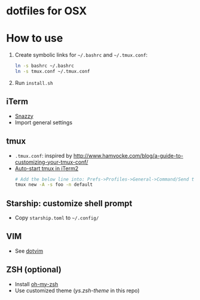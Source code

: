 dotfiles for OSX
===

# How to use

1. Create symbolic links for `~/.bashrc` and `~/.tmux.conf`:
    ```sh
    ln -s bashrc ~/.bashrc
    ln -s tmux.conf ~/.tmux.conf
    ```

1. Run `install.sh`

## iTerm

- [Snazzy](https://github.com/sindresorhus/iterm2-snazzy)
- Import general settings

## tmux

- `.tmux.conf`: inspired by http://www.hamvocke.com/blog/a-guide-to-customizing-your-tmux-conf/
- [Auto-start tmux in iTerm2](https://gist.github.com/royling/f32fe362a4e0a089b95277522acc9ec7)
  ```sh
  # Add the below line into: Prefs->Profiles->General->Command/Send text at start
  tmux new -A -s foo -n default
  ```

## Starship: customize shell prompt

- Copy `starship.toml` to `~/.config/`

## VIM

- See [dotvim](https://github.com/royling/dotvim)

## ZSH (optional)

- Install [oh-my-zsh](https://github.com/robbyrussell/oh-my-zsh)
- Use customized theme (_ys.zsh-theme_ in this repo)
